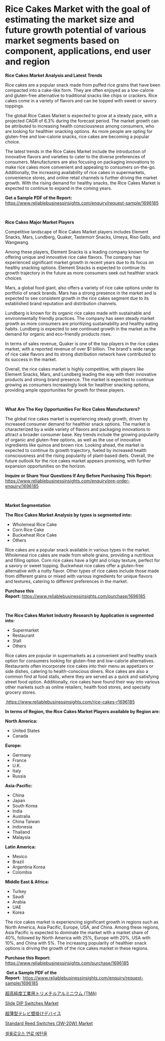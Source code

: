 <p><h1>Rice Cakes Market with the goal of estimating the market size and future growth potential of various market segments based on component, applications, end user and region</h1></p><p><strong>Rice Cakes Market Analysis and Latest Trends</strong></p>
<p><p>Rice cakes are a popular snack made from puffed rice grains that have been compacted into a cake-like form. They are often enjoyed as a low-calorie and gluten-free alternative to traditional snacks like chips or crackers. Rice cakes come in a variety of flavors and can be topped with sweet or savory toppings.</p><p>The global Rice Cakes Market is expected to grow at a steady pace, with a projected CAGR of 6.3% during the forecast period. The market growth can be attributed to increasing health consciousness among consumers, who are looking for healthier snacking options. As more people are opting for gluten-free and low-calorie snacks, rice cakes are becoming a popular choice.</p><p>The latest trends in the Rice Cakes Market include the introduction of innovative flavors and varieties to cater to the diverse preferences of consumers. Manufacturers are also focusing on packaging innovations to make rice cakes more convenient and appealing to consumers on-the-go. Additionally, the increasing availability of rice cakes in supermarkets, convenience stores, and online retail channels is further driving the market growth. With the rising demand for healthy snacks, the Rice Cakes Market is expected to continue to expand in the coming years.</p></p>
<p><strong>Get a Sample PDF of the Report:&nbsp;</strong> <a href="https://www.reliablebusinessinsights.com/enquiry/request-sample/1696185">https://www.reliablebusinessinsights.com/enquiry/request-sample/1696185</a></p>
<p>&nbsp;</p>
<p><strong>Rice Cakes Major Market Players</strong></p>
<p><p>Competitive landscape of Rice Cakes Market players includes Element Snacks, Mars, Lundberg, Quaker, Tastemorr Snacks, Umeya, Riso Gallo, and Wangwang. </p><p>Among these players, Element Snacks is a leading company known for offering unique and innovative rice cake flavors. The company has experienced significant market growth in recent years due to its focus on healthy snacking options. Element Snacks is expected to continue its growth trajectory in the future as more consumers seek out healthier snack choices.</p><p>Mars, a global food giant, also offers a variety of rice cake options under its portfolio of snack brands. Mars has a strong presence in the market and is expected to see consistent growth in the rice cakes segment due to its established brand reputation and distribution channels.</p><p>Lundberg is known for its organic rice cakes made with sustainable and environmentally friendly practices. The company has seen steady market growth as more consumers are prioritizing sustainability and healthy eating habits. Lundberg is expected to see continued growth in the market as the demand for organic and eco-friendly products rises.</p><p>In terms of sales revenue, Quaker is one of the top players in the rice cakes market, with a reported revenue of over $1 billion. The brand's wide range of rice cake flavors and its strong distribution network have contributed to its success in the market.</p><p>Overall, the rice cakes market is highly competitive, with players like Element Snacks, Mars, and Lundberg leading the way with their innovative products and strong brand presence. The market is expected to continue growing as consumers increasingly look for healthier snacking options, providing ample opportunities for growth for these players.</p></p>
<p>&nbsp;</p>
<p><strong>What Are The Key Opportunities For Rice Cakes Manufacturers?</strong></p>
<p><p>The global rice cakes market is experiencing steady growth, driven by increased consumer demand for healthier snack options. The market is characterized by a wide variety of flavors and packaging innovations to attract a broader consumer base. Key trends include the growing popularity of organic and gluten-free options, as well as the use of innovative ingredients like quinoa and brown rice. Looking ahead, the market is expected to continue its growth trajectory, fueled by increased health consciousness and the rising popularity of plant-based diets. Overall, the future outlook for the rice cakes market appears promising, with further expansion opportunities on the horizon.</p></p>
<p><strong>Inquire or Share Your Questions If Any Before Purchasing This Report:</strong> <a href="https://www.reliablebusinessinsights.com/enquiry/pre-order-enquiry/1696185">https://www.reliablebusinessinsights.com/enquiry/pre-order-enquiry/1696185</a></p>
<p>&nbsp;</p>
<p><strong>Market Segmentation</strong></p>
<p><strong>The Rice Cakes Market Analysis by types is segmented into:</strong></p>
<p><ul><li>Wholemeal Rice Cake</li><li>Corn Rice Cake</li><li>Buckwheat Rice Cake</li><li>Others</li></ul></p>
<p><p>Rice cakes are a popular snack available in various types in the market. Wholemeal rice cakes are made from whole grains, providing a nutritious and filling option. Corn rice cakes have a light and crispy texture, perfect for a savory or sweet topping. Buckwheat rice cakes offer a gluten-free alternative with a nutty flavor. Other types of rice cakes include those made from different grains or mixed with various ingredients for unique flavors and textures, catering to different preferences in the market.</p></p>
<p><strong>Purchase this Report:&nbsp;</strong><a href="https://www.reliablebusinessinsights.com/purchase/1696185">https://www.reliablebusinessinsights.com/purchase/1696185</a></p>
<p>&nbsp;</p>
<p><strong>The Rice Cakes Market Industry Research by Application is segmented into:</strong></p>
<p><ul><li>Supermarket</li><li>Restaurant</li><li>Stall</li><li>Others</li></ul></p>
<p><p>Rice cakes are popular in supermarkets as a convenient and healthy snack option for consumers looking for gluten-free and low-calorie alternatives. Restaurants often incorporate rice cakes into their menu as appetizers or side dishes, catering to health-conscious diners. Rice cakes are also a common find at food stalls, where they are served as a quick and satisfying street food option. Additionally, rice cakes have found their way into various other markets such as online retailers, health food stores, and specialty grocery stores.</p></p>
<p><a href="https://www.reliablebusinessinsights.com/rice-cakes-r1696185">&nbsp;https://www.reliablebusinessinsights.com/rice-cakes-r1696185</a></p>
<p><strong>In terms of Region, the Rice Cakes Market Players available by Region are:</strong></p>
<p>
    <p> <strong> North America: </strong>
        <ul>
            <li>United States</li>
            <li>Canada</li>
        </ul>
        </p> 
    <p> <strong> Europe: </strong>
        <ul>
            <li>Germany</li>
            <li>France</li>
            <li>U.K.</li>
            <li>Italy</li>
            <li>Russia</li>
        </ul>
        </p> 
    <p> <strong> Asia-Pacific: </strong>
        <ul>
            <li>China</li>
            <li>Japan</li>
            <li>South Korea</li>
            <li>India</li>
            <li>Australia</li>
            <li>China Taiwan</li>
            <li>Indonesia</li>
            <li>Thailand</li>
            <li>Malaysia</li>
        </ul>
        </p> 
    <p> <strong> Latin America: </strong>
        <ul>
            <li>Mexico</li>
            <li>Brazil</li>
            <li>Argentina Korea</li>
            <li>Colombia</li>
        </ul>
        </p> 
    <p> <strong> Middle East & Africa: </strong>
        <ul>
            <li>Turkey</li>
            <li>Saudi</li>
            <li>Arabia</li>
            <li>UAE</li>
            <li>Korea</li>
        </ul>
    </p>
    </p>
<p><p>The rice cakes market is experiencing significant growth in regions such as North America, Asia Pacific, Europe, USA, and China. Among these regions, Asia Pacific is expected to dominate the market with a market share of 40%, followed by North America with 25%, Europe with 20%, USA with 10%, and China with 5%. The increasing popularity of healthier snack options is driving the growth of the rice cakes market in these regions.</p></p>
<p><strong>Purchase this Report: </strong><a href="https://www.reliablebusinessinsights.com/purchase/1696185">https://www.reliablebusinessinsights.com/purchase/1696185</a></p>
<p>&nbsp;<strong>Get a Sample PDF of the Report:&nbsp;&nbsp;</strong><a href="https://www.reliablebusinessinsights.com/enquiry/request-sample/1696185">https://www.reliablebusinessinsights.com/enquiry/request-sample/1696185</a></p>
<p><strong></strong></p>
<p><p><a href="https://github.com/hardee896/Market-Research-Report-List-1/blob/main/8539830150369.md">超高純度工業用トリメチルアルミニウム (TMA)</a></p><p><a href="https://github.com/juniordelafrance/Market-Research-Report-List-3/blob/main/slide-dip-switches-market.md">Slide DIP Switches Market</a></p><p><a href="https://github.com/Andrewones2023/Market-Research-Report-List-1/blob/main/3841971150370.md">超薄型テレビ壁掛けデバイス</a></p><p><a href="https://github.com/rahu1506/Market-Research-Report-List-4/blob/main/standard-reed-switches-3w-20w-market.md">Standard Reed Switches (3W-20W) Market</a></p><p><a href="https://github.com/TitusBoyer1/Market-Research-Report-List-1/blob/main/7626546160305.md">셀룰로오스 연료 에탄올</a></p></p>